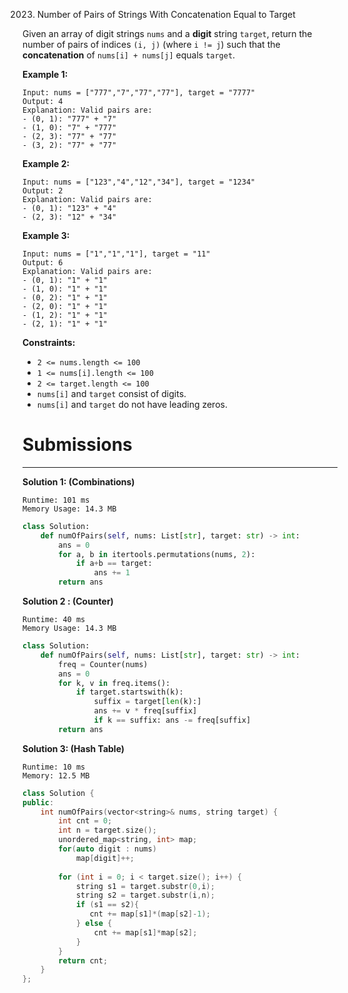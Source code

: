 2023. Number of Pairs of Strings With Concatenation Equal to Target

Given an array of digit strings `nums` and a **digit** string `target`, return the number of pairs of indices `(i, j)` (where `i != j`) such that the **concatenation** of `nums[i] + nums[j]` equals `target`.

 

**Example 1:**
```
Input: nums = ["777","7","77","77"], target = "7777"
Output: 4
Explanation: Valid pairs are:
- (0, 1): "777" + "7"
- (1, 0): "7" + "777"
- (2, 3): "77" + "77"
- (3, 2): "77" + "77"
```

**Example 2:**
```
Input: nums = ["123","4","12","34"], target = "1234"
Output: 2
Explanation: Valid pairs are:
- (0, 1): "123" + "4"
- (2, 3): "12" + "34"
```

**Example 3:**
```
Input: nums = ["1","1","1"], target = "11"
Output: 6
Explanation: Valid pairs are:
- (0, 1): "1" + "1"
- (1, 0): "1" + "1"
- (0, 2): "1" + "1"
- (2, 0): "1" + "1"
- (1, 2): "1" + "1"
- (2, 1): "1" + "1"
```

**Constraints:**

* `2 <= nums.length <= 100`
* `1 <= nums[i].length <= 100`
* `2 <= target.length <= 100`
* `nums[i]` and `target` consist of digits.
* `nums[i]` and `target` do not have leading zeros.

# Submissions
---
**Solution 1: (Combinations)**
```
Runtime: 101 ms
Memory Usage: 14.3 MB
```
```python
class Solution:
    def numOfPairs(self, nums: List[str], target: str) -> int:
        ans = 0
        for a, b in itertools.permutations(nums, 2):
            if a+b == target:
                ans += 1
        return ans
```

**Solution 2 : (Counter)**
```
Runtime: 40 ms
Memory Usage: 14.3 MB
```
```python
class Solution:
    def numOfPairs(self, nums: List[str], target: str) -> int:
        freq = Counter(nums)
        ans = 0 
        for k, v in freq.items(): 
            if target.startswith(k): 
                suffix = target[len(k):]
                ans += v * freq[suffix]
                if k == suffix: ans -= freq[suffix]
        return ans 
```

**Solution 3: (Hash Table)**
```
Runtime: 10 ms
Memory: 12.5 MB
```
```c++
class Solution {
public:
    int numOfPairs(vector<string>& nums, string target) {
        int cnt = 0;
        int n = target.size();
        unordered_map<string, int> map;
        for(auto digit : nums)
            map[digit]++;
        
        for (int i = 0; i < target.size(); i++) {
            string s1 = target.substr(0,i);
            string s2 = target.substr(i,n);
            if (s1 == s2){
               cnt += map[s1]*(map[s2]-1);
            } else {
                cnt += map[s1]*map[s2]; 
            }
        }
        return cnt;
    }
};
```
